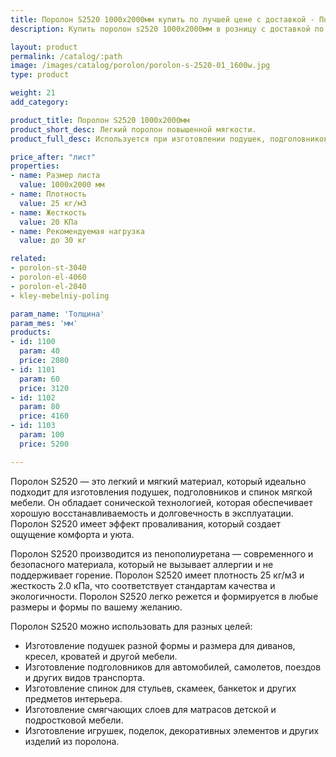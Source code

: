 ```yaml
---
title: Поролон S2520 1000х2000мм купить по лучшей цене с доставкой - Поролоныч
description: Купить поролон s2520 1000х2000мм в розницу с доставкой по Москве в интернет-магазине Поролоныча.

layout: product
permalink: /catalog/:path
image: /images/catalog/porolon/porolon-s-2520-01_1600w.jpg
type: product

weight: 21
add_category: 

product_title: Поролон S2520 1000х2000мм
product_short_desc: Легкий поролон повышенной мягкости.
product_full_desc: Используется при изготовлении подушек, подголовников, спинок. Хорошая восстанавливаемость и долговечность в эксплуатации. С эффектом проваливания.

price_after: "лист"
properties:
- name: Размер листа
  value: 1000х2000 мм
- name: Плотность
  value: 25 кг/м3
- name: Жесткость
  value: 20 КПа
- name: Рекомендуемая нагрузка
  value: до 30 кг

related:
- porolon-st-3040
- porolon-el-4060
- porolon-el-2040
- kley-mebelniy-poling

param_name: 'Толщина'
param_mes: 'мм'
products:
- id: 1100
  param: 40
  price: 2080
- id: 1101
  param: 60
  price: 3120
- id: 1102
  param: 80
  price: 4160
- id: 1103
  param: 100
  price: 5200

---
```

Поролон S2520 — это легкий и мягкий материал, который идеально подходит для изготовления подушек, подголовников и спинок мягкой мебели. Он обладает сонической технологией, которая обеспечивает хорошую восстанавливаемость и долговечность в эксплуатации. Поролон S2520 имеет эффект проваливания, который создает ощущение комфорта и уюта.

Поролон S2520 производится из пенополиуретана — современного и безопасного материала, который не вызывает аллергии и не поддерживает горение. Поролон S2520 имеет плотность 25 кг/м3 и жесткость 2.0 кПа, что соответствует стандартам качества и экологичности. Поролон S2520 легко режется и формируется в любые размеры и формы по вашему желанию.

Поролон S2520 можно использовать для разных целей:

-   Изготовление подушек разной формы и размера для диванов, кресел, кроватей и другой мебели.
-   Изготовление подголовников для автомобилей, самолетов, поездов и других видов транспорта.
-   Изготовление спинок для стульев, скамеек, банкеток и других предметов интерьера.
-   Изготовление смягчающих слоев для матрасов детской и подростковой мебели.
-   Изготовление игрушек, поделок, декоративных элементов и других изделий из поролона.